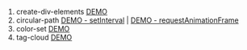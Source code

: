 01. create-div-elements [DEMO](https://cdn.rawgit.com/DanielaPopova/TelerikAcademy_Homeworks/933e8c2f/JS%20DOM%20UI/02.%20DOM%20Operations/01.%20CreateDivElements/index.html)
02. circular-path [DEMO - setInterval](https://cdn.rawgit.com/DanielaPopova/TelerikAcademy_Homeworks/933e8c2f/JS%20DOM%20UI/02.%20DOM%20Operations/02.%20CircularPath/index.html) |
				  [DEMO - requestAnimationFrame](https://cdn.rawgit.com/DanielaPopova/TelerikAcademy_Homeworks/c3c69359/JS%20DOM%20UI/02.%20DOM%20Operations/02.%20CircularPath_requestAnimationFrame/index.html)	
03. color-set [DEMO](https://cdn.rawgit.com/DanielaPopova/TelerikAcademy_Homeworks/933e8c2f/JS%20DOM%20UI/02.%20DOM%20Operations/03.%20ColorSet/index.html)
04. tag-cloud [DEMO](https://cdn.rawgit.com/DanielaPopova/TelerikAcademy_Homeworks/933e8c2f/JS%20DOM%20UI/02.%20DOM%20Operations/04.%20TagCloud/index.html)
